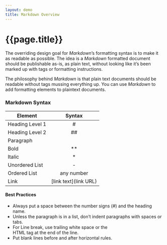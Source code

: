 ```yaml
---
layout: demo
title: Markdown Overview
---
```


# {{page.title}}

<p> The overriding design goal for <i> Markdown</i>’s formatting syntax is to make it as readable as possible. The idea is a <i> Markdown </i> formatted document should be publishable as-is, as plain text, without looking like it’s been marked up with tags or formatting instructions. </p>

<p> The philosophy behind <i> Markdown </i> is that plain text documents should be readable without tags mussing everything up. You can use <i> Markdown </i> to add formatting elements to plaintext documents. </p>

### Markdown Syntax

| Element | Syntax |
|---------------|:---------------:|
| Heading Level 1 | # |
| Heading Level 2 | ## |
| Paragraph | <p> |
| Bold | ** |
| Italic | * |
| Unordered List | - |
| Ordered List | any number |
| Link | [link text](link URL) |

#### Best Practices

- Always put a space between the number signs (#) and the heading name.
- Unless the paragraph is in a list, don’t indent paragraphs with spaces or tabs.
- For Line break, use trailing white space or the <br> HTML tag at the end of the line.
- Put blank lines before and after horizontal rules.

